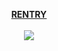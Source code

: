 <p align="center">
  <b><a href="https://rentry.co/hemophilic">RENTRY</a></b>
  <br><br>
  <img src="https://komarev.com/ghpvc/?username=prettynoose&color=000000&label=GANGSTALKERS">
</p>
